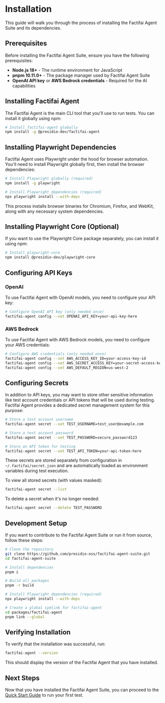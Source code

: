 # Installation

This guide will walk you through the process of installing the Factifai Agent Suite and its dependencies.

## Prerequisites

Before installing the Factifai Agent Suite, ensure you have the following prerequisites:

- **Node.js 18+** - The runtime environment for JavaScript
- **pnpm 10.11.0+** - The package manager used by Factifai Agent Suite
- **OpenAI API key** or **AWS Bedrock credentials** - Required for the AI capabilities

## Installing Factifai Agent

The Factifai Agent is the main CLI tool that you'll use to run tests. You can install it globally using npm:

```bash
# Install factifai-agent globally
npm install -g @presidio-dev/factifai-agent
```

## Installing Playwright Dependencies

Factifai Agent uses Playwright under the hood for browser automation. You'll need to install Playwright globally first, then install the browser dependencies:

```bash
# Install Playwright globally (required)
npm install -g playwright

# Install Playwright dependencies (required)
npx playwright install --with-deps
```

This process installs browser binaries for Chromium, Firefox, and WebKit, along with any necessary system dependencies.

## Installing Playwright Core (Optional)

If you want to use the Playwright Core package separately, you can install it using npm:

```bash
# Install playwright-core
npm install @presidio-dev/playwright-core
```

## Configuring API Keys

### OpenAI

To use Factifai Agent with OpenAI models, you need to configure your API key:

```bash
# Configure OpenAI API key (only needed once)
factifai-agent config --set OPENAI_API_KEY=your-api-key-here
```

### AWS Bedrock

To use Factifai Agent with AWS Bedrock models, you need to configure your AWS credentials:

```bash
# Configure AWS credentials (only needed once)
factifai-agent config --set AWS_ACCESS_KEY_ID=your-access-key-id
factifai-agent config --set AWS_SECRET_ACCESS_KEY=your-secret-access-key
factifai-agent config --set AWS_DEFAULT_REGION=us-west-2
```

## Configuring Secrets

In addition to API keys, you may want to store other sensitive information like test account credentials or API tokens that will be used during testing. Factifai Agent provides a dedicated secret management system for this purpose:

```bash
# Store a test account username
factifai-agent secret --set TEST_USERNAME=test_user@example.com

# Store a test account password
factifai-agent secret --set TEST_PASSWORD=secure_password123

# Store an API token for testing
factifai-agent secret --set TEST_API_TOKEN=your-api-token-here
```

These secrets are stored separately from configuration in `~/.factifai/secret.json` and are automatically loaded as environment variables during test execution.

To view all stored secrets (with values masked):

```bash
factifai-agent secret --list
```

To delete a secret when it's no longer needed:

```bash
factifai-agent secret --delete TEST_PASSWORD
```

## Development Setup

If you want to contribute to the Factifai Agent Suite or run it from source, follow these steps:

```bash
# Clone the repository
git clone https://github.com/presidio-oss/factifai-agent-suite.git
cd factifai-agent-suite

# Install dependencies
pnpm i

# Build all packages
pnpm -r build

# Install Playwright dependencies (required)
npx playwright install --with-deps

# Create a global symlink for factifai-agent
cd packages/factifai-agent
pnpm link --global
```

## Verifying Installation

To verify that the installation was successful, run:

```bash
factifai-agent --version
```

This should display the version of the Factifai Agent that you have installed.

## Next Steps

Now that you have installed the Factifai Agent Suite, you can proceed to the [Quick Start Guide](/getting-started/quick-start) to run your first test.
